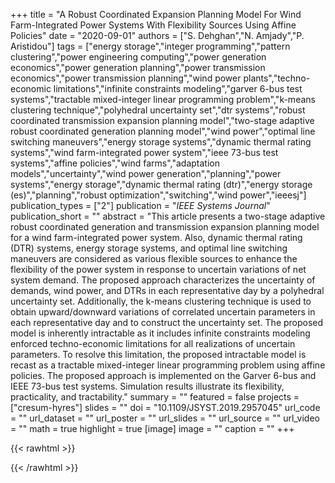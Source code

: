 +++
title = "A Robust Coordinated Expansion Planning Model For Wind Farm-Integrated Power Systems With Flexibility Sources Using Affine Policies"
date = "2020-09-01"
authors = ["S. Dehghan","N. Amjady","P. Aristidou"]
tags = ["energy storage","integer programming","pattern clustering","power engineering computing","power generation economics","power generation planning","power transmission economics","power transmission planning","wind power plants","techno-economic limitations","infinite constraints modeling","garver 6-bus test systems","tractable mixed-integer linear programming problem","k-means clustering technique","polyhedral uncertainty set","dtr systems","robust coordinated transmission expansion planning model","two-stage adaptive robust coordinated generation planning model","wind power","optimal line switching maneuvers","energy storage systems","dynamic thermal rating systems","wind farm-integrated power system","ieee 73-bus test systems","affine policies","wind farms","adaptation models","uncertainty","wind power generation","planning","power systems","energy storage","dynamic thermal rating (dtr)","energy storage (es)","planning","robust optimization","switching","wind power","ieeesj"]
publication_types = ["2"]
publication = "_IEEE Systems Journal_"
publication_short = ""
abstract = "This article presents a two-stage adaptive robust coordinated generation and transmission expansion planning model for a wind farm-integrated power system. Also, dynamic thermal rating (DTR) systems, energy storage systems, and optimal line switching maneuvers are considered as various flexible sources to enhance the flexibility of the power system in response to uncertain variations of net system demand. The proposed approach characterizes the uncertainty of demands, wind power, and DTRs in each representative day by a polyhedral uncertainty set. Additionally, the k-means clustering technique is used to obtain upward/downward variations of correlated uncertain parameters in each representative day and to construct the uncertainty set. The proposed model is inherently intractable as it includes infinite constraints modeling enforced techno-economic limitations for all realizations of uncertain parameters. To resolve this limitation, the proposed intractable model is recast as a tractable mixed-integer linear programming problem using affine policies. The proposed approach is implemented on the Garver 6-bus and IEEE 73-bus test systems. Simulation results illustrate its flexibility, practicality, and tractability."
summary = ""
featured = false
projects = ["cresum-hyres"]
slides = ""
doi = "10.1109/JSYST.2019.2957045"
url_code = ""
url_dataset = ""
url_poster = ""
url_slides = ""
url_source = ""
url_video = ""
math = true
highlight = true
[image]
image = ""
caption = ""
+++

{{< rawhtml >}}
<div data-badge-details="right" data-badge-type="medium-donut" data-doi="10.1109/JSYST.2019.2957045" data-hide-no-mentions="true" class="altmetric-embed"></div>
{{< /rawhtml >}}
